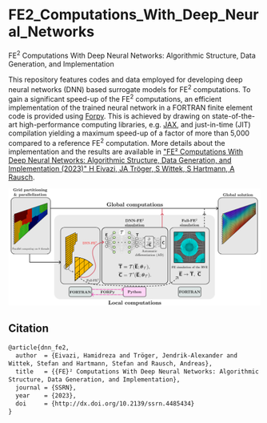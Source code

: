 # FE2_Computations_With_Deep_Neural_Networks
FE<sup>2</sup> Computations With Deep Neural Networks: Algorithmic Structure, Data Generation, and Implementation

This repository features codes and data employed for developing deep neural networks (DNN) based surrogate models for FE<sup>2</sup> computations. To gain a significant speed-up of the FE<sup>2</sup> computations, an efficient implementation of the trained neural network in a FORTRAN finite element code is provided using [Forpy](https://github.com/ylikx/forpy). This is achieved by drawing on state-of-the-art high-performance computing libraries, e.g. [JAX](https://github.com/google/jax), and just-in-time (JIT) compilation yielding a maximum speed-up of a factor of more than 5,000 compared to a reference FE<sup>2</sup> computation. More details about the implementation and the results are available in ["FE² Computations With Deep Neural Networks: Algorithmic Structure, Data Generation, and Implementation (2023)" H Eivazi, JA Tröger, S Wittek, S Hartmann, A Rausch](http://dx.doi.org/10.2139/ssrn.4485434).

![](Graphical_abstract.png)

## Citation

```
@article{dnn_fe2,
  author  = {Eivazi, Hamidreza and Tröger, Jendrik-Alexander and Wittek, Stefan and Hartmann, Stefan and Rausch, Andreas},
  title   = {{FE}² Computations With Deep Neural Networks: Algorithmic Structure, Data Generation, and Implementation},
  journal = {SSRN},
  year    = {2023},
  doi     = {http://dx.doi.org/10.2139/ssrn.4485434}
}
```
